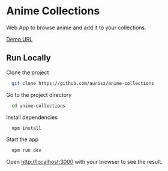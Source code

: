 
# Anime Collections

Web App to browse anime and add it to your collections.

[Demo URL](https://anime-collections-jkczfeewa-aurisz.vercel.app/)

## Run Locally

Clone the project

```bash
  git clone https://github.com/aurisz/anime-collections
```

Go to the project directory

```bash
  cd anime-collections
```

Install dependencies

```bash
  npm install
```

Start the app

```bash
  npm run dev
```

Open [http://localhost:3000](http://localhost:3000) with your browser to see the result.

